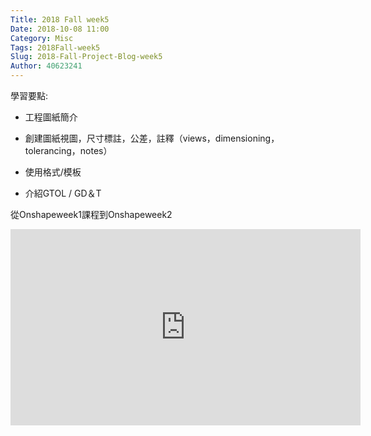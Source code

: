 ```yaml
---
Title: 2018 Fall week5
Date: 2018-10-08 11:00
Category: Misc
Tags: 2018Fall-week5
Slug: 2018-Fall-Project-Blog-week5
Author: 40623241
---
```




<!-- PELICAN_END_SUMMARY -->
學習要點:

* 工程圖紙簡介

* 創建圖紙視圖，尺寸標註，公差，註釋（views，dimensioning，tolerancing，notes）

* 使用格式/模板

* 介紹GTOL / GD＆T

從Onshapeweek1課程到Onshapeweek2
<iframe width="560" height="314" src="https://www.youtube.com/embed/GE48pZWK8vI" frameborder="0" allow="accelerometer; autoplay; encrypted-media; gyroscope; picture-in-picture" allowfullscreen></iframe>